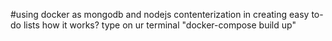 #using docker as mongodb and nodejs contenterization in creating easy to-do lists
how it works?
type on ur terminal "docker-compose build up"
